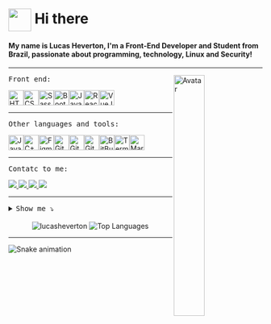 # <img align="center" src="https://user-images.githubusercontent.com/5713670/87202985-820dcb80-c2b6-11ea-9f56-7ec461c497c3.gif" width="45px"> Hi there

#### My name is Lucas Heverton, I'm a Front-End Developer and Student from Brazil, passionate about programming, technology, Linux and Security!

<hr> <img align="right" width="35%" src="https://octocat-generator-assets.githubusercontent.com/my-octocat-1628513227122.png" alt="Avatar">

<kbd>Front end:</kbd><br>

<div style="display: inline-flex;">
   <a>
    <img height="30" title="HTML5" src="https://img.shields.io/badge/html5%20-%23E34F26.svg?&style=for-the-badge&logo=html5&logoColor=white">
  </a>

  <a>
    <img height="30" title="CSS3" src="https://img.shields.io/badge/css3%20-%231572B6.svg?&style=for-the-badge&logo=css3&logoColor=white">
  </a>

  <a>
    <img height="30" title="Sass" src="https://img.shields.io/badge/Sass-CC6699?style=for-the-badge&logo=sass&logoColor=white">
  </a>

  <a>
    <img height="30" title="Bootstrap" src="https://img.shields.io/badge/bootstrap%20-%23563D7C.svg?&style=for-the-badge&logo=bootstrap&logoColor=white"><br>
  </a>
  
  <a>
    <img height="30" title="JavaScript" src="https://img.shields.io/badge/JavaScript-F7DF1E?style=for-the-badge&logo=javascript&logoColor=black">
  </a>

  <a>
    <img height="30" title="ReactJs" src="https://img.shields.io/badge/react%20-%2320232a.svg?&style=for-the-badge&logo=react&logoColor=%2361DAFB">
  </a>

  <a>
    <img height="30" title="VueJs" src="https://img.shields.io/badge/Vue.js-35495E?style=for-the-badge&logo=vue.js&logoColor=4FC08D">
  </a>
</div>

<hr>

<kbd>Other languages and tools:</kbd><br>

<div style="display: inline-flex;">
  <a>
    <img height="30" title="Java" src="https://img.shields.io/badge/Java-a42c21?style=for-the-badge&logo=java&logoColor=ffffff">
  </a>
  
  <a>
    <img height="30" title="C++" src="https://img.shields.io/badge/C++-00427e?style=for-the-badge&logo=Cplusplus&logoColor=white">
  </a>
  
  <a>
    <img height="30" title="Figma" src="https://img.shields.io/badge/Figma-a76cf2?style=for-the-badge&logo=figma&logoColor=000000">
  </a>
  
  
  <a>
    <img height="30" title="Git" src="https://img.shields.io/badge/git%20-%23F05033.svg?&style=for-the-badge&logo=git&logoColor=white">
  </a>
  
  <a>
    <img height="30" title="GitHub" src="https://img.shields.io/badge/GitHub-1b1f23?style=for-the-badge&logo=github&logoColor=white"><br>
  </a>
  
  <a>
    <img height="30" title="GitLab" src="https://img.shields.io/badge/GitLab-330F63?style=for-the-badge&logo=gitlab&logoColor=white">
  </a>
 
  <a>
    <img height="30" title="BitBucket" src="https://img.shields.io/badge/Bitbucket-1972ec?style=for-the-badge&logo=bitbucket&logoColor=white">
  </a>
  
  <a>
    <img height="30" title="Terminal" src="https://img.shields.io/badge/Terminal%20-%2320232a.svg?&style=for-the-badge&logo=windowsterminal&logoColor=white">
  </a>

  <a>
    <img height="30" title="Markdown" src="https://img.shields.io/badge/Markdown-000000?style=for-the-badge&logo=markdown&logoColor=white"/>
  </a>
</div>

<hr>

<kbd>Contatc to me:</kbd><br>

<a href="https://www.instagram.com/_llucash/">
  <img src="https://img.shields.io/badge/instagram-%23E4405F.svg?&style=for-the-badge&logo=instagram&logoColor=white" />
</a>

<a href="https://www.linkedin.com/in/lucasheverton/">
  <img src="https://img.shields.io/badge/linkedin-%230077B5.svg?&style=for-the-badge&logo=linkedin&logoColor=white" />
</a>

<a href="https://api.whatsapp.com/send?phone=5511991120429&text=Ol%C3%A1%2C%20Lucas!%20Te%20encontrei%20pelo%20github.">
  <img src="https://img.shields.io/badge/WhatsApp-25D366?style=for-the-badge&logo=whatsapp&logoColor=white"/>
</a>

<a href="mailto:lucas.7heverton@hotmail.com">
  <img src="https://img.shields.io/badge/Outlook-0078D4?style=for-the-badge&logo=microsoft-outlook&logoColor=white" />
</a>

<hr>

<details><summary><kbd>Show me ⤵</kbd></summary>
  
  > [CodePen](https://codepen.io/lucasheverton) <br>
  > [Duolingo](https://www.duolingo.com/profile/llucasheverton) <br>
  > [FreeCodeCamp](https://www.freecodecamp.org/lucasheverton) <br>
  > [Hackerrank](https://www.hackerrank.com/lucasheverton) <br>
  > [Outlook](mailto:lucas.7heverton@hotmail.com) <br>
  > [Rocketseat](https://app.rocketseat.com.br/me/lucasheverton) <br>
</details>

<br>

<div align="center">
  <img src="https://github-readme-stats.vercel.app/api?username=lucasheverton&show_icons=true&title_color=fff&icon_color=00d9ff&text_color=c9d1d9&bg_color=161b22" alt="lucasheverton" title="Lucas Heverton" />
  
  <img src="https://github-readme-stats.vercel.app/api/top-langs/?username=lucasheverton&layout=compact&show_icons=true&title_color=fff&icon_color=fff&text_color=c9d1d9&bg_color=161b22" alt="Top Languages" title="Top Languages" />
</div>

<hr>

![Snake animation](https://github.com/lucasheverton/lucasheverton/blob/output/github-contribution-grid-snake.svg)

